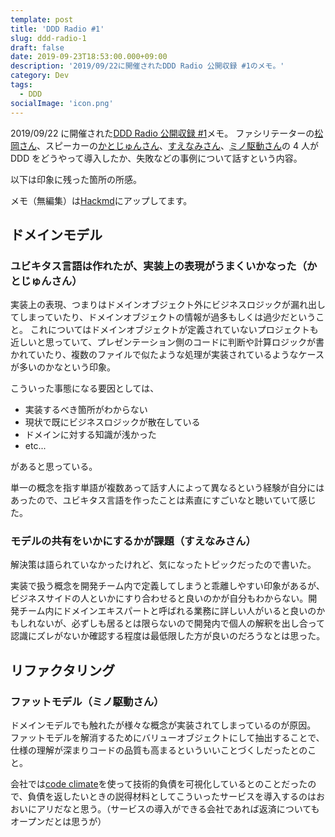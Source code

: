 ```yaml
---
template: post
title: 'DDD Radio #1'
slug: ddd-radio-1
draft: false
date: 2019-09-23T18:53:00.000+09:00
description: '2019/09/22に開催されたDDD Radio 公開収録 #1のメモ。'
category: Dev
tags:
  - DDD
socialImage: 'icon.png'
---
```


2019/09/22 に開催された[DDD Radio 公開収録 #1](https://ddd-community-jp.connpass.com/event/147596/)メモ。
ファシリテーターの[松岡さん](https://twitter.com/little_hand_s)、スピーカーの[かとじゅんさん](https://twitter.com/j5ik2o)、[すえなみさん](https://twitter.com/a_suenami)、[ミノ駆動さん](https://twitter.com/MinoDriven)の 4 人が DDD をどうやって導入したか、失敗などの事例について話すという内容。

以下は印象に残った箇所の所感。

メモ（無編集）は[Hackmd](https://hackmd.io/@choco14t/rJer7fLPB)にアップしてます。

## ドメインモデル

### ユビキタス言語は作れたが、実装上の表現がうまくいかなった（かとじゅんさん）

実装上の表現、つまりはドメインオブジェクト外にビジネスロジックが漏れ出してしまっていたり、ドメインオブジェクトの情報が過多もしくは過少だということ。
これについてはドメインオブジェクトが定義されていないプロジェクトも近しいと思っていて、プレゼンテーション側のコードに判断や計算ロジックが書かれていたり、複数のファイルで似たような処理が実装されているようなケースが多いのかなという印象。

こういった事態になる要因としては、

- 実装するべき箇所がわからない
- 現状で既にビジネスロジックが散在している
- ドメインに対する知識が浅かった
- etc...

があると思っている。

単一の概念を指す単語が複数あって話す人によって異なるという経験が自分にはあったので、ユビキタス言語を作ったことは素直にすごいなと聴いていて感じた。

### モデルの共有をいかにするかが課題（すえなみさん）

解決策は語られていなかったけれど、気になったトピックだったので書いた。

実装で扱う概念を開発チーム内で定義してしまうと乖離しやすい印象があるが、ビジネスサイドの人といかにすり合わせると良いのかが自分もわからない。開発チーム内にドメインエキスパートと呼ばれる業務に詳しい人がいると良いのかもしれないが、必ずしも居るとは限らないので開発内で個人の解釈を出し合って認識にズレがないか確認する程度は最低限した方が良いのだろうなとは思った。

## リファクタリング

### ファットモデル（ミノ駆動さん）

ドメインモデルでも触れたが様々な概念が実装されてしまっているのが原因。
ファットモデルを解消するためにバリューオブジェクトにして抽出することで、仕様の理解が深まりコードの品質も高まるといういいことづくしだったとのこと。

会社では[code climate](https://codeclimate.com/)を使って技術的負債を可視化しているとのことだったので、負債を返したいときの説得材料としてこういったサービスを導入するのはおおいにアリだなと思う。（サービスの導入ができる会社であれば返済についてもオープンだとは思うが）
